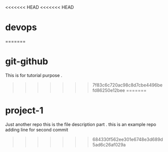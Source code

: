 <<<<<<< HEAD
<<<<<<< HEAD
# devops
=======
# git-github
This is for tutorial purpose .
>>>>>>> 7f83c6c720ac98c8d7cbe4496befd86250e12bee
=======
# project-1
Just another repo
this is the file description part . this is an example repo
adding line for second commit
>>>>>>> 684330f562ee301e6748e3d689d5ad6c26af029a
